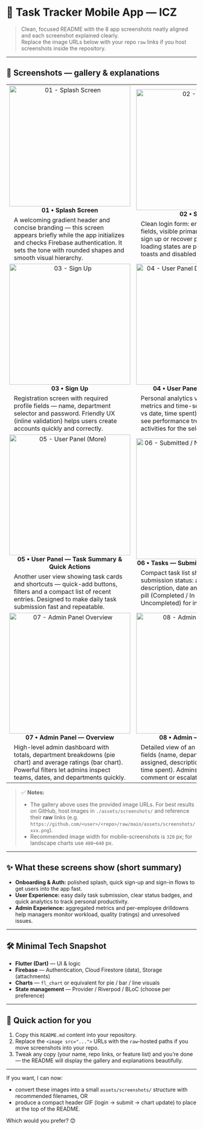 # 🚀 Task Tracker Mobile App — ICZ

> Clean, focused README with the 8 app screenshots neatly aligned and each screenshot explained clearly.  
> Replace the image URLs below with your repo `raw` links if you host screenshots inside the repository.

---

## 📸 Screenshots — gallery & explanations

<table>
  <tr>
    <td align="center" width="50%">
      <img src="https://github.com/user-attachments/assets/e1df815f-0605-4b34-a093-05df13c4fc4f" alt="01 - Splash Screen" width="320"/><br>
      <strong>01 • Splash Screen</strong>
      <p style="text-align:left;margin:6px 12px 0 12px;">
        A welcoming gradient header and concise branding — this screen appears briefly while the app initializes and checks Firebase authentication. It sets the tone with rounded shapes and smooth visual hierarchy.
      </p>
    </td>
    <td align="center" width="50%">
      <img src="https://github.com/user-attachments/assets/895a37aa-08a4-4676-8dc4-93d939e36419" alt="02 - Sign In" width="320"/><br>
      <strong>02 • Sign In</strong>
      <p style="text-align:left;margin:6px 12px 0 12px;">
        Clean login form: email / password fields, visible primary CTA and link to sign up or recover password. Error and loading states are presented via subtle toasts and disabled buttons for clarity.
      </p>
    </td>
  </tr>

  <tr>
    <td align="center" width="50%">
      <img src="https://github.com/user-attachments/assets/d94e5339-071c-4db6-97d1-9d16299f4ae1" alt="03 - Sign Up" width="320"/><br>
      <strong>03 • Sign Up</strong>
      <p style="text-align:left;margin:6px 12px 0 12px;">
        Registration screen with required profile fields — name, department selector and password. Friendly UX (inline validation) helps users create accounts quickly and correctly.
      </p>
    </td>
    <td align="center" width="50%">
      <img src="https://github.com/user-attachments/assets/628d60a7-9076-4fae-8050-b2bba4aa1ec2" alt="04 - User Panel Dashboard (Graphs)" width="320"/><br>
      <strong>04 • User Panel — Dashboard</strong>
      <p style="text-align:left;margin:6px 12px 0 12px;">
        Personal analytics view: aggregated metrics and time-series charts (tasks vs date, time spent). Users instantly see performance trends and recent activities for the selected date range.
      </p>
    </td>
  </tr>

  <tr>
    <td align="center" width="50%">
      <img src="https://github.com/user-attachments/assets/2ebed09b-e178-44de-b03f-df759141ddae" alt="05 - User Panel (More)" width="320"/><br>
      <strong>05 • User Panel — Task Summary & Quick Actions</strong>
      <p style="text-align:left;margin:6px 12px 0 12px;">
        Another user view showing task cards and shortcuts — quick-add buttons, filters and a compact list of recent entries. Designed to make daily task submission fast and repeatable.
      </p>
    </td>
    <td align="center" width="50%">
      <img src="https://github.com/user-attachments/assets/15a85dfd-a4ae-47c3-9b61-799eee93b34d" alt="06 - Submitted / Not-submitted Tasks" width="320"/><br>
      <strong>06 • Tasks — Submitted / Not Submitted</strong>
      <p style="text-align:left;margin:6px 12px 0 12px;">
        Compact task list shows per-day submission status: avatar / name, brief description, date and a colored status pill (Completed / In Progress / Uncompleted) for instant scanning.
      </p>
    </td>
  </tr>

  <tr>
    <td align="center" width="50%">
      <img src="https://github.com/user-attachments/assets/3f17c885-e73b-474c-9d38-67f80959122a" alt="07 - Admin Panel Overview" width="320"/><br>
      <strong>07 • Admin Panel — Overview</strong>
      <p style="text-align:left;margin:6px 12px 0 12px;">
        High-level admin dashboard with totals, department breakdowns (pie chart) and average ratings (bar chart). Powerful filters let admins inspect teams, dates, and departments quickly.
      </p>
    </td>
    <td align="center" width="50%">
      <img src="https://github.com/user-attachments/assets/f3eb2d88-8f81-4082-a827-bd24a8a9f1de" alt="08 - Admin — Task Detail" width="320"/><br>
      <strong>08 • Admin — Task Detail</strong>
      <p style="text-align:left;margin:6px 12px 0 12px;">
        Detailed view of an individual task: full fields (name, department, date, task assigned, description, rating, issue and time spent). Admins can review, comment or escalate issues from here.
      </p>
    </td>
  </tr>
</table>

> ✅ **Notes:**  
> - The gallery above uses the provided image URLs. For best results on GitHub, host images in `./assets/screenshots/` and reference their **raw** links (e.g. `https://github.com/<user>/<repo>/raw/main/assets/screenshots/xxx.png`).  
> - Recommended image width for mobile-screenshots is `320` px; for landscape charts use `480`–`640` px.

---

## ✨ What these screens show (short summary)
- **Onboarding & Auth:** polished splash, quick sign-up and sign-in flows to get users into the app fast.  
- **User Experience:** easy daily task submission, clear status badges, and quick analytics to track personal productivity.  
- **Admin Experience:** aggregated metrics and per-employee drilldowns help managers monitor workload, quality (ratings) and unresolved issues.

---

## 🛠 Minimal Tech Snapshot
- **Flutter (Dart)** — UI & logic  
- **Firebase** — Authentication, Cloud Firestore (data), Storage (attachments)  
- **Charts** — `fl_chart` or equivalent for pie / bar / line visuals  
- **State management** — Provider / Riverpod / BLoC (choose per preference)

---

## 🔁 Quick action for you
1. Copy this `README.md` content into your repository.  
2. Replace the `<image src="...">` URLs with the `raw`-hosted paths if you move screenshots into your repo.  
3. Tweak any copy (your name, repo links, or feature list) and you’re done — the README will display the gallery and explanations beautifully.

---

If you want, I can now:
- convert these images into a small `assets/screenshots/` structure with recommended filenames, OR
- produce a compact header GIF (login → submit → chart update) to place at the top of the README.

Which would you prefer? 😊
